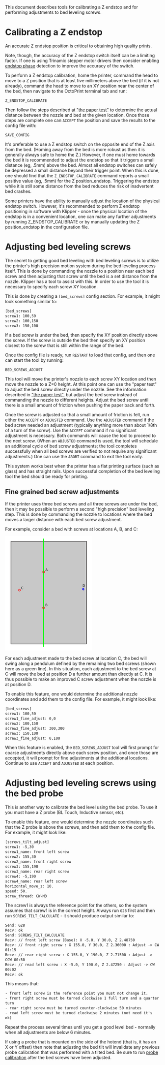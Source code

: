 This document describes tools for calibrating a Z endstop and for
performing adjustments to bed leveling screws.

# Calibrating a Z endstop

An accurate Z endstop position is critical to obtaining high quality
prints.

Note, though, the accuracy of the Z endstop switch itself can be a
limiting factor. If one is using Trinamic stepper motor drivers then
consider enabling [endstop phase](Endstop_Phase.md) detection to
improve the accuracy of the switch.

To perform a Z endstop calibration, home the printer, command the head
to move to a Z position that is at least five millimeters above the
bed (if it is not already), command the head to move to an XY position
near the center of the bed, then navigate to the OctoPrint terminal
tab and run:
```
Z_ENDSTOP_CALIBRATE
```
Then follow the steps described at
["the paper test"](Bed_Level.md#the-paper-test) to determine the
actual distance between the nozzle and bed at the given location. Once
those steps are complete one can `ACCEPT` the position and save the
results to the config file with:
```
SAVE_CONFIG
```

It's preferable to use a Z endstop switch on the opposite end of the Z
axis from the bed. (Homing away from the bed is more robust as then it
is generally always safe to home the Z.) However, if one must home
towards the bed it is recommended to adjust the endstop so that it
triggers a small distance (eg, .5mm) above the bed. Almost all endstop
switches can safely be depressed a small distance beyond their trigger
point. When this is done, one should find that the
`Z_ENDSTOP_CALIBRATE` command reports a small positive value (eg,
.5mm) for the Z position_endstop. Triggering the endstop while it is
still some distance from the bed reduces the risk of inadvertent bed
crashes.

Some printers have the ability to manually adjust the location of the
physical endstop switch. However, it's recommended to perform Z
endstop positioning in software with Klipper - once the physical
location of the endstop is in a convenient location, one can make any
further adjustments by running Z_ENDSTOP_CALIBRATE or by manually
updating the Z position_endstop in the configuration file.

# Adjusting bed leveling screws

The secret to getting good bed leveling with bed leveling screws is to
utilize the printer's high precision motion system during the bed
leveling process itself. This is done by commanding the nozzle to a
position near each bed screw and then adjusting that screw until the
bed is a set distance from the nozzle. Klipper has a tool to assist
with this. In order to use the tool it is necessary to specify each
screw XY location.

This is done by creating a `[bed_screws]` config section. For example,
it might look something similar to:
```
[bed_screws]
screw1: 100,50
screw2: 100,150
screw3: 150,100
```

If a bed screw is under the bed, then specify the XY position directly
above the screw. If the screw is outside the bed then specify an XY
position closest to the screw that is still within the range of the
bed.

Once the config file is ready, run `RESTART` to load that config, and
then one can start the tool by running:
```
BED_SCREWS_ADJUST
```

This tool will move the printer's nozzle to each screw XY location and
then move the nozzle to a Z=0 height. At this point one can use the
"paper test" to adjust the bed screw directly under the nozzle. See
the information described in
["the paper test"](Bed_Level.md#the-paper-test), but adjust the bed
screw instead of commanding the nozzle to different heights. Adjust
the bed screw until there is a small amount of friction when pushing
the paper back and forth.

Once the screw is adjusted so that a small amount of friction is felt,
run either the `ACCEPT` or `ADJUSTED` command. Use the `ADJUSTED`
command if the bed screw needed an adjustment (typically anything more
than about 1/8th of a turn of the screw). Use the `ACCEPT` command if
no significant adjustment is necessary. Both commands will cause the
tool to proceed to the next screw. (When an `ADJUSTED` command is
used, the tool will schedule an additional cycle of bed screw
adjustments; the tool completes successfully when all bed screws are
verified to not require any significant adjustments.) One can use the
`ABORT` command to exit the tool early.

This system works best when the printer has a flat printing surface
(such as glass) and has straight rails. Upon successful completion of
the bed leveling tool the bed should be ready for printing.

## Fine grained bed screw adjustments

If the printer uses three bed screws and all three screws are under
the bed, then it may be possible to perform a second "high precision"
bed leveling step. This is done by commanding the nozzle to locations
where the bed moves a larger distance with each bed screw adjustment.

For example, consider a bed with screws at locations A, B, and C:

![bed_screws](img/bed_screws.svg.png)

For each adjustment made to the bed screw at location C, the bed will
swing along a pendulum defined by the remaining two bed screws (shown
here as a green line). In this situation, each adjustment to the bed
screw at C will move the bed at position D a further amount than
directly at C. It is thus possible to make an improved C screw
adjustment when the nozzle is at position D.

To enable this feature, one would determine the additional nozzle
coordinates and add them to the config file. For example, it might
look like:
```
[bed_screws]
screw1: 100,50
screw1_fine_adjust: 0,0
screw2: 100,150
screw2_fine_adjust: 300,300
screw3: 150,100
screw3_fine_adjust: 0,100
```

When this feature is enabled, the `BED_SCREWS_ADJUST` tool will first
prompt for coarse adjustments directly above each screw position, and
once those are accepted, it will prompt for fine adjustments at the
additional locations. Continue to use `ACCEPT` and `ADJUSTED` at each
position.

# Adjusting bed leveling screws using the bed probe

This is another way to calibrate the bed level using the bed probe. To
use it you must have a Z probe (BL Touch, Inductive sensor, etc).

To enable this feature, one would determine the nozzle coordinates
such that the Z probe is above the screws, and then add them to the
config file. For example, it might look like:

```
[screws_tilt_adjust]
screw1: -5,30
screw1_name: front left screw
screw2: 155,30
screw2_name: front right screw
screw3: 155,190
screw3_name: rear right screw
screw4: -5,190
screw4_name: rear left screw
horizontal_move_z: 10.
speed: 50.
screw_thread: CW-M3
```

The screw1 is always the reference point for the others, so the system
assumes that screw1 is in the correct height. Always run `G28` first
and then run `SCREWS_TILT_CALCULATE` - it should produce output
similar to:
```
Send: G28
Recv: ok
Send: SCREWS_TILT_CALCULATE
Recv: // front left screw (Base): X -5.0, Y 30.0, Z 2.48750
Recv: // front right screw : X 155.0, Y 30.0, Z 2.36000 : Adjust -> CW 01:15
Recv: // rear right screw : X 155.0, Y 190.0, Z 2.71500 : Adjust -> CCW 00:50
Recv: // read left screw : X -5.0, Y 190.0, Z 2.47250 : Adjust -> CW 00:02
Recv: ok
```
This means that:

    - front left screw is the reference point you must not change it.
    - front right screw must be turned clockwise 1 full turn and a quarter turn
    - rear right screw must be turned counter-clockwise 50 minutes
    - read left screw must be turned clockwise 2 minutes (not need it's ok)

Repeat the process several times until you get a good level bed -
normally when all adjustments are below 6 minutes.

If using a probe that is mounted on the side of the hotend (that is,
it has an X or Y offset) then note that adjusting the bed tilt will
invalidate any previous probe calibration that was performed with a
tilted bed. Be sure to run [probe calibration](Probe_Calibrate.md)
after the bed screws have been adjusted.
